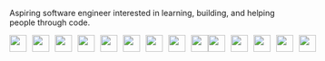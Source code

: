 Aspiring software engineer interested in learning, building, and helping people through code.
<div style="display: flex; align-items: center;">
   <img src="https://cdn.jsdelivr.net/gh/devicons/devicon@latest/icons/c/c-original.svg"  width="30" height="30" style="fill: blue; margin-right: 10px;" />
   <img src="https://cdn.jsdelivr.net/gh/devicons/devicon@latest/icons/linux/linux-original.svg"  width="30" height="30" style="fill: blue; margin-right: 10px;" />
     <img src="https://cdn.jsdelivr.net/gh/devicons/devicon@latest/icons/bash/bash-original.svg" width="30" height="30" style=" margin-right: 10px;" />
     <img src="https://cdn.jsdelivr.net/gh/devicons/devicon@latest/icons/vim/vim-original.svg"  width="30" height="30" style="fill: blue; margin-right: 10px;" />
  <img src="https://cdn.jsdelivr.net/gh/devicons/devicon@latest/icons/javascript/javascript-original.svg"  width="30" height="30" style="fill: blue; margin-right: 10px;" />
  <img src="https://cdn.jsdelivr.net/gh/devicons/devicon@latest/icons/typescript/typescript-original.svg"  width="30" height="30" style="fill: blue; margin-right: 10px;" />
  <img src="https://cdn.jsdelivr.net/gh/devicons/devicon@latest/icons/react/react-original.svg" width="30" height="30" style=" margin-right: 10px;" />
   <img src="https://cdn.jsdelivr.net/gh/devicons/devicon@latest/icons/redux/redux-original.svg" width="30" height="30" style=" margin-right: 10px;" />
  <img src="https://cdn.jsdelivr.net/gh/devicons/devicon@latest/icons/python/python-original.svg" width="30" height="30"  margin-right: 10px;" />
  <img src="https://cdn.jsdelivr.net/gh/devicons/devicon@latest/icons/postgresql/postgresql-original.svg" width="30" height="30" style="fill: blue; margin-right: 10px;" />
  <img src="https://cdn.jsdelivr.net/gh/devicons/devicon@latest/icons/redis/redis-original.svg" width="30" height="30" style=" margin-right: 10px;" />
    <img src="https://cdn.jsdelivr.net/gh/devicons/devicon@latest/icons/mysql/mysql-original-wordmark.svg" width="30" height="30" style="fill: blue; margin-right: 10px;" />
  <img src="https://cdn.jsdelivr.net/gh/devicons/devicon@latest/icons/nginx/nginx-original.svg"  width="30" height="30" style="fill: blue; margin-right: 10px;" />
  <img src="https://cdn.jsdelivr.net/gh/devicons/devicon@latest/icons/jenkins/jenkins-original.svg"  width="30" height="30" style="fill: blue; margin-right: 10px;" />


</div>
